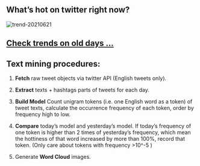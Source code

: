 ## What’s hot on twitter right now?

![trend-20210621][wordcloud]

[wordcloud]: https://raw.githubusercontent.com/xdqc/tweet-trend-everyday/master/word-cloud/trend-20210621.png?token=AF5V4P7ADR6KQBZ4CEDTNIK6AXRMU "trend-20210621"

## [Check trends on old days ...](https://github.com/xdqc/tweet-trend-everyday/tree/master/word-cloud)

## Text mining procedures:

1. **Fetch** raw tweet objects via twitter API (English tweets only).

2. **Extract** texts + hashtags parts of tweets for each day.

3. **Build Model** Count unigram tokens (i.e. one English word as a token) of tweet texts, calculate the occurrence frequency of each token, order by frequency high to low.

4. **Compare** today’s model and yesterday’s model. If today’s frequency of one token is higher than 2 times of yesterday’s frequency, which mean the hottiness of that word increased by more than 100%, record that token. (Only care about tokens with frequency >10^-5 )

5. Generate **Word Cloud** images.
